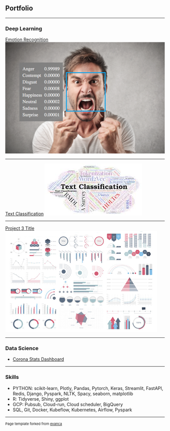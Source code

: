 ## Portfolio

---

### Deep Learning

[Emotion Recognition](https://github.com/oaymen-ds/Emotion-recognition)
<img src="images/project_1.png?raw=true"/>

---
[Text Classification]([/pdf/sample_presentation.pdf](https://www.kaggle.com/omarayman/different-approaches-for-text-classification))
<img src="images/project_2.jpeg?raw=true"/>

---
[Project 3 Title](http://example.com/)
<img src="images/dummy_thumbnail.jpg?raw=true"/>

---

### Data Science

- [Corona Stats Dashboard](https://synapse-analytics.shinyapps.io/CoronaDash/)

---

### Skills
 - PYTHON: scikit-learn, Plotly, Pandas, Pytorch, Keras, Streamlit, FastAPI, Redis, Django, Pyspark, NLTK, Spacy, seaborn, matplotlib 
 - R: Tidyverse, Shiny, ggplot
 - GCP: Pubsub, Cloud-run, Cloud scheduler, BigQuery
 - SQL, Git, Docker, Kubeflow, Kubernetes, Airflow, Pyspark
---
<p style="font-size:11px">Page template forked from <a href="https://github.com/evanca/quick-portfolio">evanca</a></p>
<!-- Remove above link if you don't want to attibute -->
